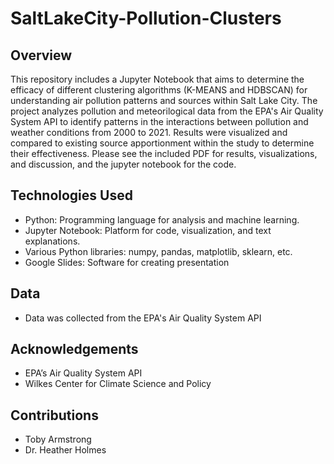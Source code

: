 # SaltLakeCity-Pollution-Clusters

## Overview
This repository includes a Jupyter Notebook that aims to determine the efficacy of different clustering algorithms (K-MEANS and HDBSCAN) for understanding air pollution patterns and sources within Salt Lake City. The project analyzes pollution and meteorilogical data from the EPA's Air Quality System API to identify patterns in the interactions between pollution and weather conditions from 2000 to 2021. Results were visualized and compared to existing source apportionment within the study to determine their effectiveness. Please see the included PDF for results, visualizations, and discussion, and the jupyter notebook for the code.

## Technologies Used
- Python: Programming language for analysis and machine learning.
- Jupyter Notebook: Platform for code, visualization, and text explanations.
- Various Python libraries: numpy, pandas, matplotlib, sklearn, etc.
- Google Slides: Software for creating presentation

## Data
- Data was collected from the EPA's Air Quality System API

## Acknowledgements
- EPA’s Air Quality System API
- Wilkes Center for Climate Science and Policy

## Contributions
- Toby Armstrong
- Dr. Heather Holmes

